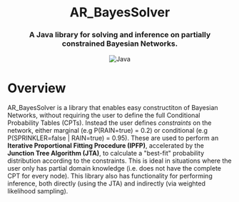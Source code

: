<div align="center">

# AR_BayesSolver

### A Java library for solving and inference on partially constrained Bayesian Networks.

![Java](https://img.shields.io/badge/Java-21+-orange)

</div>

# Overview

AR_BayesSolver is a library that enables easy constructiton of Bayesian Networks, without requiring the user to define the full Conditional Probability Tables (CPTs). Instead the user defines *constraints* on the network, either marginal (e.g P(RAIN=true) = 0.2) or conditional (e.g P(SPRINKLER=false | RAIN=true) = 0.95). These are used to perform an **Iterative Proportional Fitting Procedure (IPFP)**, accelerated by the **Junction Tree Algorithm (JTA)**, to calculate a "best-fit" probability distribution according to the constraints. This is ideal in situations where the user only has partial domain knowledge (i.e. does not have the complete CPT for every node). This library also has functionality for performing inference, both directly (using the JTA) and indirectly (via weighted likelihood sampling). 

